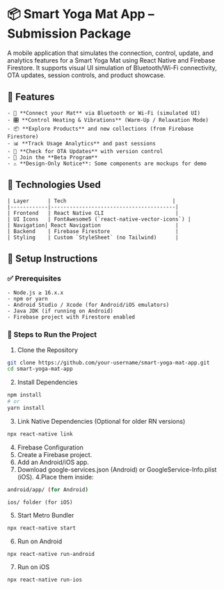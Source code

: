 # 📦 Smart Yoga Mat App – Submission Package
A mobile application that simulates the connection, control, update, and analytics features for a Smart Yoga Mat using React Native and Firebase Firestore. It supports visual UI simulation of Bluetooth/Wi-Fi connectivity, OTA updates, session controls, and product showcase.

## 📱 Features
```
- 🔗 **Connect your Mat** via Bluetooth or Wi-Fi (simulated UI)
- 🎛 **Control Heating & Vibrations** (Warm-Up / Relaxation Mode)
- 📦 **Explore Products** and new collections (from Firebase Firestore)
- 📊 **Track Usage Analytics** and past sessions
- 🚀 **Check for OTA Updates** with version control
- 🧪 Join the **Beta Program**
- ⚠️ **Design-Only Notice**: Some components are mockups for demo
```

## 🧰 Technologies Used
```
| Layer      | Tech                                  |
|------------|----------------------------------------|
| Frontend   | React Native CLI                       |
| UI Icons   | FontAwesome5 (`react-native-vector-icons`) |
| Navigation| React Navigation                        |
| Backend    | Firebase Firestore                     |
| Styling    | Custom `StyleSheet` (no Tailwind)      |
```

## 🚀 Setup Instructions

### ✅ Prerequisites
```
- Node.js ≥ 16.x.x
- npm or yarn
- Android Studio / Xcode (for Android/iOS emulators)
- Java JDK (if running on Android)
- Firebase project with Firestore enabled
```

### 🔧 Steps to Run the Project
1. Clone the Repository
```bash
git clone https://github.com/your-username/smart-yoga-mat-app.git
cd smart-yoga-mat-app
```
2. Install Dependencies
```bash
npm install
# or
yarn install
```
3. Link Native Dependencies (Optional for older RN versions)
```bash
npx react-native link
```
4. Firebase Configuration
1. Create a Firebase project.
2. Add an Android/iOS app.
3. Download google-services.json (Android) or GoogleService-Info.plist (iOS).
4.Place them inside:
```bash
android/app/ (for Android)
```
```
ios/ folder (for iOS)
```
5. Start Metro Bundler
```bash
npx react-native start
```
6. Run on Android
```bash
npx react-native run-android
```
7. Run on iOS
```bash
npx react-native run-ios
```
